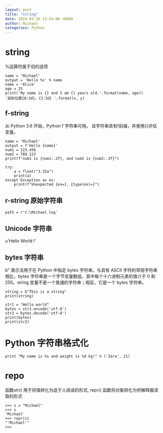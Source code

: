 ```yaml
---
layout: post
title: "string"
date: 2024-03-26 12:54:00 +0800
author: Michael
categories: Python
---
```


# string
%运算符属于旧的选项

    name = 'Michael'
    output = 'Hello %s' % name
    name = 'Alice'
    age = 25
    print('My name is {} and I am {} years old.'.format(name, age))
    '鼠标位置{0:3d}，{1:3d} '.format(x, y)

## f-string
从 Python 3.6 开始，Python f 字符串可用。 该字符串具有f前缀，并使用{}评估变量。

    name = 'Michael'
    output = f'Hello {name}'
    num1 = 123.456
    num2 = 789.123
    print(f"num1 is {num1:.2f}, and num2 is {num2:.3f}")

    try:
        a = float("3.15a")
        print(a)
    except Exception as ex:
        print(f"Unexpected {ex=}, {type(ex)=}")

## r-string 原始字符串
    path = r'C:\Michael.log'

## Unicode 字符串
u'Hello World !'

## bytes 字符串
b" 表示法用于在 Python 中指定 bytes 字符串。与具有 ASCII 字符的常规字符串相比，bytes 字符串是一个字节变量数组，其中每个十六进制元素的值介于 0 和 255。string 变量不是一个普通的字符串；相反，它是一个 bytes 字符串。

    string = b"This is a string"
    print(string)

    str1 = "Hello world"
    bytes = str1.encode('utf-8')
    str2 = bytes.decode('utf-8')
    print(bytes)
    print(str2)


# Python 字符串格式化
    print "My name is %s and weight is %d kg!" % ('Zara', 21) 

# repo
函数str() 用于将值转化为适于人阅读的形式, repr() 函数将对象转化为供解释器读取的形式

    >>> s = "Michael"
    >>> s
    'Michael'
    >>> repr(s)
    "'Michael'"
    >>>
